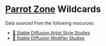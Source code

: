 # [Parrot Zone](parrotzone.art) Wildcards

Data sourced from the following resources:
- [🎨
Stable Diffusion Artist Style Studies](https://proximacentaurib.notion.site/e28a4f8d97724f14a784a538b8589e7d?v=42948fd8f45c4d47a0edfc4b78937474)
- [👾
Stable Diffusion Modifier Studies](https://proximacentaurib.notion.site/2b07d3195d5948c6a7e5836f9d535592)